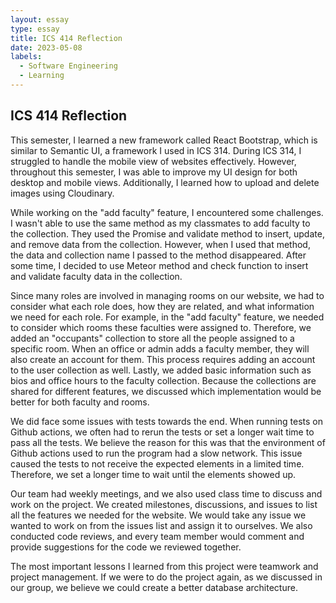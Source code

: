 ```yaml
---
layout: essay
type: essay
title: ICS 414 Reflection
date: 2023-05-08
labels:
  - Software Engineering
  - Learning
---
```


## ICS 414 Reflection

This semester, I learned a new framework called React Bootstrap, which is similar to Semantic UI, a framework I used in ICS 314. During ICS 314, I struggled to handle the mobile view of websites effectively. However, throughout this semester, I was able to improve my UI design for both desktop and mobile views. Additionally, I learned how to upload and delete images using Cloudinary. <br/>

While working on the "add faculty" feature, I encountered some challenges. I wasn't able to use the same method as my classmates to add faculty to the collection. They used the Promise and validate method to insert, update, and remove data from the collection. However, when I used that method, the data and collection name I passed to the method disappeared. After some time, I decided to use Meteor method and check function to insert and validate faculty data in the collection. <br/>

Since many roles are involved in managing rooms on our website, we had to consider what each role does, how they are related, and what information we need for each role. For example, in the "add faculty" feature, we needed to consider which rooms these faculties were assigned to. Therefore, we added an "occupants" collection to store all the people assigned to a specific room. When an office or admin adds a faculty member, they will also create an account for them. This process requires adding an account to the user collection as well. Lastly, we added basic information such as bios and office hours to the faculty collection. Because the collections are shared for different features, we discussed which implementation would be better for both faculty and rooms. <br/>

We did face some issues with tests towards the end. When running tests on Github actions, we often had to rerun the tests or set a longer wait time to pass all the tests. We believe the reason for this was that the environment of Github actions used to run the program had a slow network. This issue caused the tests to not receive the expected elements in a limited time. Therefore, we set a longer time to wait until the elements showed up. <br/>

Our team had weekly meetings, and we also used class time to discuss and work on the project. We created milestones, discussions, and issues to list all the features we needed for the website. We would take any issue we wanted to work on from the issues list and assign it to ourselves. We also conducted code reviews, and every team member would comment and provide suggestions for the code we reviewed together. <br/>

The most important lessons I learned from this project were teamwork and project management. If we were to do the project again, as we discussed in our group, we believe we could create a better database architecture. <br/>
